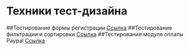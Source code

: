 # Техники тест-дизайна
##Тестирование формы регистрации
[Ссылка](https://docs.google.com/spreadsheets/d/15zDzY7VhWb6csxGSNxdpoK5BiKlIOWCET_YZ_ojqBz0/edit?usp=sharing)
##Тестирование фильтрации и сортировки
[Ссылка](https://docs.google.com/spreadsheets/d/1-e79-HF80mshllfiS8kVLbHlxzQDzekpZcki1wYRVbw/edit?usp=sharing)
##Тестирование модуля оплаты Paypal
[Ссылка](https://docs.google.com/spreadsheets/d/1aCBfvlA3LtB28PNOhyunJdmZJY8gAEAKqIy7pCxkCJE/edit?usp=sharing)

